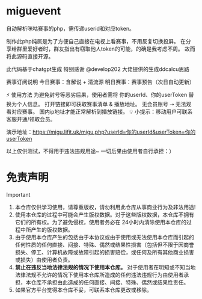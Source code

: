 # miguevent
自动解析咪咕赛事的php，需传递userid和对应token。

制作此php纯属是为了方便自己直接在电视上看赛事，不用反复切换投屏。
在分享给群里爱好者时，群友指出有窃取他人token的可能，的确是我考虑不周。
故而将此源码直接开源。

此代码基于chatgpt生成
特别感谢 @develop202 大佬提供的生成ddcalcu思路


赛事订阅说明
今日赛事：含解说 + 清流源
明日赛事：赛事预告（次日自动更新）

⚡️ 使用方法
为避免封号等恶劣后果，使用者需将 你的userId、你的userToken 替换为个人信息。
打开链接即可获取赛事清单 & 播放地址。
无会员账号 ➝ 无法观看对应赛事。
国内ip地址才能正常解析到播放链接。
💡 小提示：移动用户可联系客服开通/领取会员。

演示地址：https://migu.lifit.uk/migu.php?userId=你的userId&userToken=你的userToken

以上仅供测试，不得用于违法违规用途~
一切后果由使用者自行承担：）


# 免责声明

> [!important]
>
> 1. 本仓库仅供学习使用，请尊重版权，请勿利用此仓库从事商业行为及非法用途!
> 2. 使用本仓库的过程中可能会产生版权数据。对于这些版权数据，本仓库不拥有它们的所有权。为了避免侵权，使用者务必在 24小时内清除使用本仓库的过程中所产生的版权数据。
> 3. 由于使用本仓库产生的包括由于本协议或由于使用或无法使用本仓库而引起的任何性质的任何直接、间接、特殊、偶然或结果性损害（包括但不限于因商誉损失、停工、计算机故障或故障引起的损害赔偿，或任何及所有其他商业损害或损失）由使用者负责。
> 4. **禁止在违反当地法律法规的情况下使用本仓库。** 对于使用者在明知或不知当地法律法规不允许的情况下使用本仓库所造成的任何违法违规行为由使用者承担，本仓库不承担由此造成的任何直接、间接、特殊、偶然或结果性责任。
> 5. 如果官方平台觉得本仓库不妥，可联系本仓库更改或移除。
